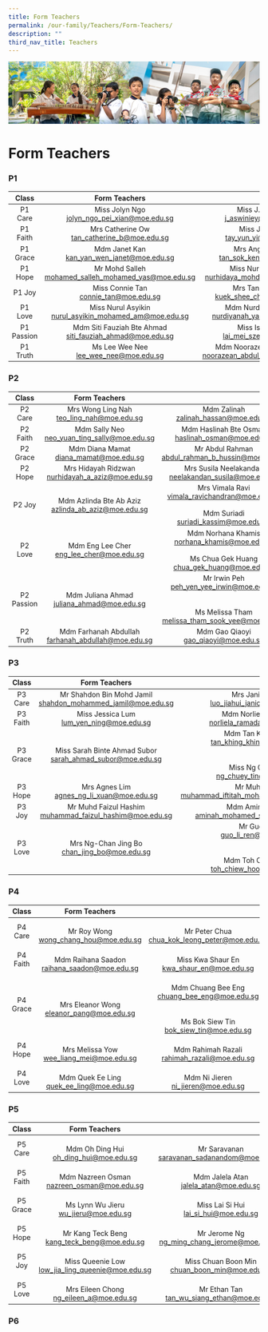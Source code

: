 ```yaml
---
title: Form Teachers
permalink: /our-family/Teachers/Form-Teachers/
description: ""
third_nav_title: Teachers
---
```

![](/images/AboutUs.jpg)

Form Teachers
=============

### **P1**

|  **Class** |                      **Form Teachers**                      |                                                               |
|:----------:|:-----------------------------------------------------------:|:-------------------------------------------------------------:|
|   P1 Care  |       Miss Jolyn Ngo<br>jolyn_ngo_pei_xian@moe.edu.sg       |           Miss J. Aswiniey<br>j_aswiniey@moe.edu.sg           |
|  P1 Faith  |        Mrs Catherine Ow<br>tan_catherine_b@moe.edu.sg       |            Miss Jewel Tay<br>tay_yun_yi@moe.edu.sg            |
|  P1 Grace  |        Mdm Janet Kan<br>kan_yan_wen_janet@moe.edu.sg        |          Mrs Ang Sok Keng<br>tan_sok_keng@moe.edu.sg          |
|   P1 Hope  |   Mr Mohd Salleh<br>mohamed_salleh_mohamed_yas@moe.edu.sg   |    Miss Nurhidaya Sidik<br>nurhidaya_mohd_sidik@moe.edu.sg    |
|   P1 Joy   |           Miss Connie Tan<br>connie_tan@moe.edu.sg          |         Mrs Tan Shee Cher<br>kuek_shee_cher@moe.edu.sg        |
|   P1 Love  |  Miss Nurul Asyikin<br>nurul_asyikin_mohamed_am@moe.edu.sg  |      Mdm Nurdiyanah Yahya<br>nurdiyanah_yahya@moe.edu.sg      |
| P1 Passion | Mdm Siti Fauziah Bte Ahmad<br>siti_fauziah_ahmad@moe.edu.sg |          Miss Isabella Lai<br>lai_mei_sze@moe.edu.sg          |
|  P1 Truth  |           Ms Lee Wee Nee<br>lee_wee_nee@moe.edu.sg          | Mdm Noorazean Abdul Rahim<br>noorazean_abdul_rahim@moe.edu.sg |

### **P2**

|  **Class** |                   **Form Teachers**                   |                                                                                                             |
|:----------:|:-----------------------------------------------------:|:-----------------------------------------------------------------------------------------------------------:|
|   P2 Care  |      Mrs Wong Ling Nah<br>teo_ling_nah@moe.edu.sg     |                                   Mdm Zalinah<br>zalinah_hassan@moe.edu.sg                                  |
|  P2 Faith  |    Mdm Sally Neo<br>neo_yuan_ting_sally@moe.edu.sg    |                             Mdm Haslinah Bte Osman<br>haslinah_osman@moe.edu.sg                             |
|  P2 Grace  |       Mdm Diana Mamat<br>diana_mamat@moe.edu.sg       |                             Mr Abdul Rahman<br>abdul_rahman_b_hussin@moe.edu.sg                             |
|   P2 Hope  |  Mrs Hidayah Ridzwan<br>nurhidayah_a_aziz@moe.edu.sg  |                           Mrs Susila Neelakandan<br>neelakandan_susila@moe.edu.sg                           |
|   P2 Joy   | Mdm Azlinda Bte Ab Aziz<br>azlinda_ab_aziz@moe.edu.sg |      Mrs Vimala Ravi<br>vimala_ravichandran@moe.edu.sg<br><br>Mdm Suriadi<br>suriadi_kassim@moe.edu.sg      |
|   P2 Love  |      Mdm Eng Lee Cher<br>eng_lee_cher@moe.edu.sg      |    Mdm Norhana Khamis<br>norhana_khamis@moe.edu.sg<br><br>Ms Chua Gek Huang<br>chua_gek_huang@moe.edu.sg    |
| P2 Passion |     Mdm Juliana Ahmad<br>juliana_ahmad@moe.edu.sg     | Mr Irwin Peh<br>peh_yen_yee_irwin@moe.edu.sg<br><br><br>Ms Melissa Tham<br>melissa_tham_sook_yee@moe.edu.sg |
|  P2 Truth  | Mdm Farhanah Abdullah<br>farhanah_abdullah@moe.edu.sg |                                   Mdm Gao Qiaoyi<br>gao_qiaoyi@moe.edu.sg                                   |
 

### **P3**

| **Class** |                        **Form Teachers**                       |                                                                                                           |
|:---------:|:--------------------------------------------------------------:|:---------------------------------------------------------------------------------------------------------:|
|  P3 Care  | Mr Shahdon Bin Mohd Jamil<br>shahdon_mohammed_jamil@moe.edu.sg |                              Mrs Janice Wang<br>luo_jiahui_janice@moe.edu.sg                              |
|  P3 Faith |           Miss Jessica Lum<br>lum_yen_ning@moe.edu.sg          |                            Mdm Norliela Ramadan<br>norliela_ramadan@moe.edu.sg                            |
|  P3 Grace |  Miss Sarah Binte Ahmad Subor<br>sarah_ahmad_subor@moe.edu.sg  | Mdm Tan Khing Khing<br>tan_khing_khing@moe.edu.sg<br><br><br>Miss Ng Chuey Tin<br>ng_chuey_tin@moe.edu.sg |
|  P3 Hope  |          Mrs Agnes Lim<br>agnes_ng_li_xuan@moe.edu.sg          |                        Mr Muhd Iftitah<br>muhammad_iftitah_mohamed_said@moe.edu.sg                        |
|   P3 Joy  |   Mr Muhd Faizul Hashim<br>muhammad_faizul_hashim@moe.edu.sg   |                          Mdm Aminah Shariff<br>aminah_mohamed_shariff@moe.edu.sg                          |
|  P3 Love  |         Mrs Ng-Chan Jing Bo<br>chan_jing_bo@moe.edu.sg         |      Mr Guo Liren<br>guo_li_ren@moe.edu.sg<br><br><br>Mdm Toh Chiew Hoon<br>toh_chiew_hoon@moe.edu.sg     |



### **P4**

| **Class** |                  **Form Teachers**                  |                                                                                                           |
|:---------:|:---------------------------------------------------:|:---------------------------------------------------------------------------------------------------------:|
|  P4 Care  |     <br>Mr Roy Wong<br>wong_chang_hou@moe.edu.sg    |                            <br>Mr Peter Chua<br>chua_kok_leong_peter@moe.edu.sg                           |
|  P4 Faith | <br>Mdm Raihana Saadon<br>raihana_saadon@moe.edu.sg |                              <br>Miss Kwa Shaur En<br>kwa_shaur_en@moe.edu.sg                             |
|  P4 Grace |   <br>Mrs Eleanor Wong<br>eleanor_pang@moe.edu.sg   | <br>Mdm Chuang Bee Eng<br>chuang_bee_eng@moe.edu.sg<br><br><br>Ms Bok Siew Tin<br>bok_siew_tin@moe.edu.sg |
|  P4 Hope  |   <br>Mrs Melissa Yow<br>wee_liang_mei@moe.edu.sg   |                          <br>Mdm Rahimah Razali<br>rahimah_razali@moe.edu.sg<br>                          |
|  P4 Love  |   <br>Mdm Quek Ee Ling<br>quek_ee_ling@moe.edu.sg   |                                 <br>Mdm Ni Jieren<br>ni_jieren@moe.edu.sg                                 |


### **P5**


| **Class** |                    **Form Teachers**                    |                                                      |
|:---------:|:-------------------------------------------------------:|:----------------------------------------------------:|
|  P5 Care  |      <br>Mdm Oh Ding Hui<br>oh_ding_hui@moe.edu.sg      |  <br>Mr Saravanan<br>saravanan_sadanandom@moe.edu.sg |
|  P5 Faith |    <br>Mdm Nazreen Osman<br>nazreen_osman@moe.edu.sg    |     <br>Mdm Jalela Atan<br>jalela_atan@moe.edu.sg    |
|  P5 Grace |       <br>Ms Lynn Wu Jieru<br>wu_jieru@moe.edu.sg       |     <br>Miss Lai Si Hui<br>lai_si_hui@moe.edu.sg     |
|  P5 Hope  |    <br>Mr Kang Teck Beng<br>kang_teck_beng@moe.edu.sg   |  <br>Mr Jerome Ng<br>ng_ming_chang_jerome@moe.edu.sg |
|   P5 Joy  | <br>Miss Queenie Low<br>low_jia_ling_queenie@moe.edu.sg | <br>Miss Chuan Boon Min<br>chuan_boon_min@moe.edu.sg |
|  P5 Love  |      <br>Mrs Eileen Chong<br>ng_eileen_a@moe.edu.sg     |   <br>Mr Ethan Tan<br>tan_wu_siang_ethan@moe.edu.sg  |

### **P6**
